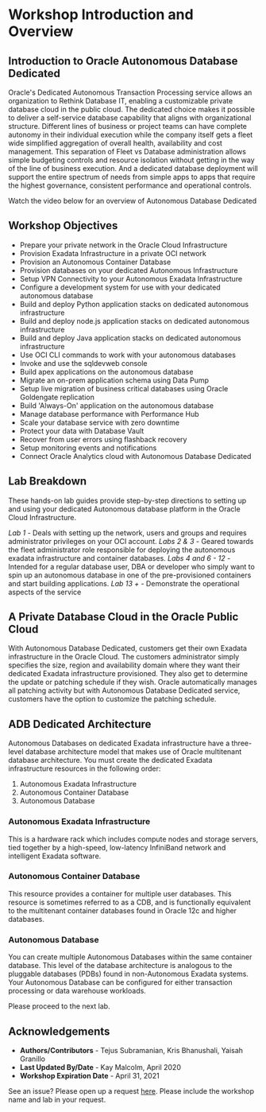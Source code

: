 # Workshop Introduction and Overview #

## Introduction to Oracle Autonomous Database Dedicated ##
Oracle's Dedicated Autonomous Transaction Processing service allows an organization to Rethink Database IT, enabling a customizable private database cloud in the public cloud. The dedicated choice makes it possible to deliver a self-service database capability that aligns with organizational structure. Different lines of business or project teams can have complete autonomy in their individual execution while the company itself gets a fleet wide simplified aggregation of overall health, availability and cost management. This separation of Fleet vs Database administration allows simple budgeting controls and resource isolation without getting in the way of the line of business execution. And a dedicated database deployment will support the entire spectrum of needs from simple apps to apps that require the highest governance, consistent performance and operational controls.

Watch the video below for an overview of Autonomous Database Dedicated

[](youtube:fOKSNzDz1pk)

## Workshop Objectives
- Prepare your private network in the Oracle Cloud Infrastructure
- Provision Exadata Infrastructure in a private OCI network
- Provision an Autonomous Container Database
- Provision databases on your dedicated Autonomous Infrastructure
- Setup VPN Connectivity to your Autonomous Exadata Infrastructure
- Configure a development system for use with your dedicated autonomous database
- Build and deploy Python application stacks on dedicated autonomous infrastructure
- Build and deploy node.js application stacks on dedicated autonomous infrastructure
- Build and deploy Java application stacks on dedicated autonomous infrastructure
- Use OCI CLI commands to work with your autonomous databases
- Invoke and use the sqldevweb console
- Build apex applications on the autonomous database
- Migrate an on-prem application schema using Data Pump
- Setup live migration of business critical databases using Oracle Goldengate replication
- Build 'Always-On' application on the autonomous database
- Manage database performance with Performance Hub
- Scale your database service with zero downtime
- Protect your data with Database Vault
- Recover from user errors using flashback recovery
- Setup monitoring events and notifications
- Connect Oracle Analytics cloud with Autonomous Database Dedicated

## Lab Breakdown
These hands-on lab guides provide step-by-step directions to setting up and using your dedicated Autonomous database platform in the Oracle Cloud Infrastructure. 

*Lab 1*  - Deals with setting up the network, users and groups and requires administrator privileges on your OCI account.
*Labs 2 & 3* - Geared towards the fleet administrator role responsible for deploying the autonomous exadata infrastructure and container databases.
*Labs 4 and  6 - 12* - Intended for a regular database user, DBA or developer who simply want to spin up an autonomous database in one of the pre-provisioned containers and start building applications.
*Lab 13 +* - Demonstrate the operational aspects of the service

## A Private Database Cloud in the Oracle Public Cloud 

With Autonomous Database Dedicated, customers get their own Exadata infrastructure in the Oracle Cloud. The customers administrator simply specifies the size, region and availability domain where they want their dedicated Exadata infrastructure provisioned.  They also get to determine the update or patching schedule if they wish. Oracle automatically manages all patching activity but with Autonomous Database Dedicated service, customers have the option to customize the patching schedule.

## ADB Dedicated Architecture

Autonomous Databases on dedicated Exadata infrastructure have a three-level database architecture model that makes use of Oracle multitenant database architecture.  You must create the dedicated Exadata infrastructure resources in the following order:

1. Autonomous Exadata Infrastructure
2. Autonomous Container Database
3. Autonomous Database

### Autonomous Exadata Infrastructure

This is a hardware rack which includes compute nodes and storage servers, tied together by a high-speed, low-latency InfiniBand network and intelligent Exadata software.

### Autonomous Container Database

This resource provides a container for multiple user databases. This resource is sometimes referred to as a CDB, and is functionally equivalent to the multitenant container databases found in Oracle 12c and higher databases.

### Autonomous Database

You can create multiple Autonomous Databases within the same container database. This level of the database architecture is analogous to the pluggable databases (PDBs) found in non-Autonomous Exadata systems. Your Autonomous Database can be configured for either transaction processing or data warehouse workloads.

Please proceed to the next lab.

## Acknowledgements

- **Authors/Contributors** - Tejus Subramanian, Kris Bhanushali, Yaisah Granillo
- **Last Updated By/Date** - Kay Malcolm, April 2020
- **Workshop Expiration Date** - April 31, 2021

See an issue?  Please open up a request [here](https://github.com/oracle/learning-library/issues).   Please include the workshop name and lab in your request. 
